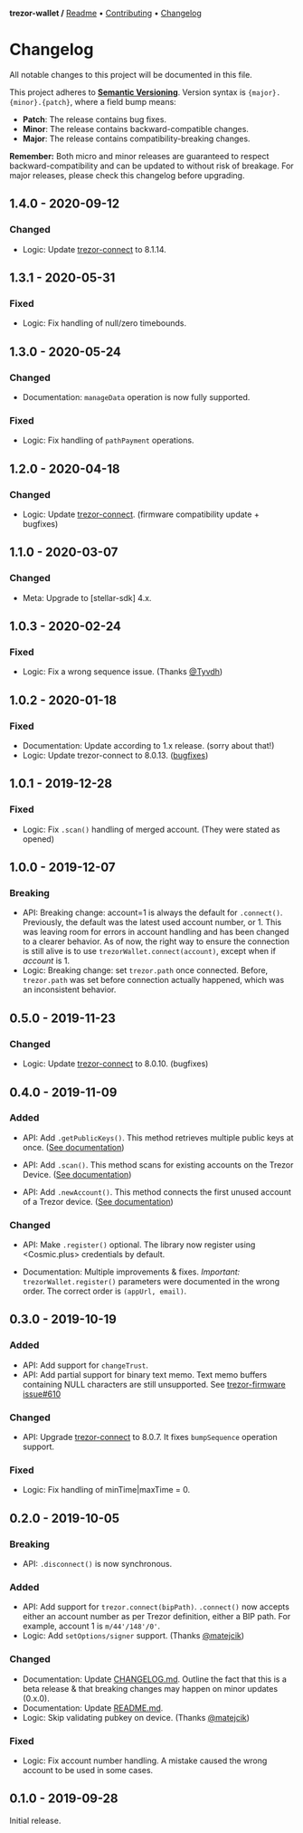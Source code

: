 **trezor-wallet /**
[Readme](https://cosmic.plus/#view:js-trezor-wallet)
• [Contributing](https://cosmic.plus/#view:js-trezor-wallet/CONTRIBUTING)
• [Changelog](https://cosmic.plus/#view:js-trezor-wallet/CHANGELOG)

# Changelog

All notable changes to this project will be documented in this file.

This project adheres to **[Semantic
Versioning](https://semver.org/spec/v2.0.0.html)**. Version syntax is
`{major}.{minor}.{patch}`, where a field bump means:

- **Patch**: The release contains bug fixes.
- **Minor**: The release contains backward-compatible changes.
- **Major**: The release contains compatibility-breaking changes.

**Remember:** Both micro and minor releases are guaranteed to respect
backward-compatibility and can be updated to without risk of breakage. For major
releases, please check this changelog before upgrading.

## 1.4.0 - 2020-09-12

### Changed

- Logic: Update [trezor-connect] to 8.1.14.

## 1.3.1 - 2020-05-31

### Fixed

- Logic: Fix handling of null/zero timebounds.

## 1.3.0 - 2020-05-24

### Changed

- Documentation: `manageData` operation is now fully supported.

### Fixed

- Logic: Fix handling of `pathPayment` operations.

## 1.2.0 - 2020-04-18

### Changed

- Logic: Update [trezor-connect]. (firmware compatibility update + bugfixes)

## 1.1.0 - 2020-03-07

### Changed

- Meta: Upgrade to [stellar-sdk] 4.x.

## 1.0.3 - 2020-02-24

### Fixed

- Logic: Fix a wrong sequence issue. (Thanks [@Tyvdh](https://github.com/tyvdh))

## 1.0.2 - 2020-01-18

### Fixed

- Documentation: Update according to 1.x release. (sorry about that!)
- Logic: Update trezor-connect to 8.0.13.
  ([bugfixes](https://github.com/trezor/connect/blob/develop/CHANGELOG.md#8013))

## 1.0.1 - 2019-12-28

### Fixed

- Logic: Fix `.scan()` handling of merged account. (They were stated as opened)

## 1.0.0 - 2019-12-07

### Breaking

- API: Breaking change: account=1 is always the default for `.connect()`.
  Previously, the default was the latest used account number, or 1. This was
  leaving room for errors in account handling and has been changed to a clearer
  behavior. As of now, the right way to ensure the connection is still alive is
  to use `trezorWallet.connect(account)`, except when if _account_ is 1.
- Logic: Breaking change: set `trezor.path` once connected. Before,
  `trezor.path` was set before connection actually happened, which was an
  inconsistent behavior.

## 0.5.0 - 2019-11-23

### Changed

- Logic: Update [trezor-connect] to 8.0.10. (bugfixes)

## 0.4.0 - 2019-11-09

### Added

- API: Add `.getPublicKeys()`. This method retrieves multiple public keys at
  once. ([See
  documentation](https://cosmic.plus/#view:js-trezor-wallet/%23trezorwalletgetpublickeys))

- API: Add `.scan()`. This method scans for existing accounts on the Trezor
  Device. ([See
  documentation](https://cosmic.plus/#view:js-trezor-wallet/%23trezorwalletscan))

- API: Add `.newAccount()`. This method connects the first unused account of a
  Trezor device. ([See
  documentation](https://cosmic.plus/#view:js-trezor-wallet/%23trezorwalletnewaccount))

### Changed

- API: Make `.register()` optional. The library now register using <Cosmic.plus>
  credentials by default.

- Documentation: Multiple improvements & fixes. _Important:_
  `trezorWallet.register()` parameters were documented in the wrong order. The
  correct order is `(appUrl, email)`.

## 0.3.0 - 2019-10-19

### Added

- API: Add support for `changeTrust`.
- API: Add partial support for binary text memo. Text memo buffers containing
  NULL characters are still unsupported. See [trezor-firmware
  issue#610](https://github.com/trezor/trezor-firmware/issues/610)

### Changed

- API: Upgrade [trezor-connect] to 8.0.7. It fixes `bumpSequence` operation
  support.

### Fixed

- Logic: Fix handling of minTime|maxTime = 0.

## 0.2.0 - 2019-10-05

### Breaking

- API: `.disconnect()` is now synchronous.

### Added

- API: Add support for `trezor.connect(bipPath)`. `.connect()` now accepts
  either an account number as per Trezor definition, either a BIP path. For
  example, account 1 is `m/44'/148'/0'`.
- Logic: Add `setOptions/signer` support. (Thanks [@matejcik])

### Changed

- Documentation: Update [CHANGELOG.md]. Outline the fact that this is a beta
  release & that breaking changes may happen on minor updates (0.x.0).
- Documentation: Update [README.md].
- Logic: Skip validating pubkey on device. (Thanks [@matejcik])

### Fixed

- Logic: Fix account number handling. A mistake caused the wrong account to be
  used in some cases.

## 0.1.0 - 2019-09-28

Initial release.

[@matejcik]: https://github.com/matejcik
[readme.md]: https://cosmic.plus/#view:js-trezor-wallet
[changelog.md]: https://cosmic.plus/#view:js-trezor-wallet/CHANGELOG
[trezor-connect]: https://github.com/trezor/connect/blob/develop/CHANGELOG.md
